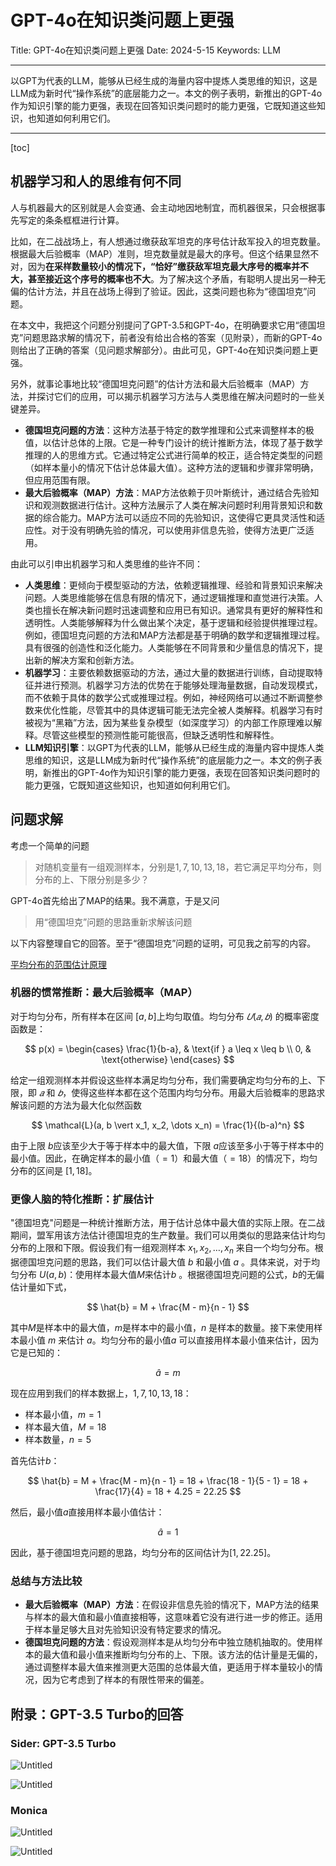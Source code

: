 # GPT-4o在知识类问题上更强

Title: GPT-4o在知识类问题上更强
Date: 2024-5-15
Keywords: LLM

---

以GPT为代表的LLM，能够从已经生成的海量内容中提炼人类思维的知识，这是LLM成为新时代“操作系统”的底层能力之一。本文的例子表明，新推出的GPT-4o作为知识引擎的能力更强，表现在回答知识类问题时的能力更强，它既知道这些知识，也知道如何利用它们。

---

[toc]

## 机器学习和人的思维有何不同

人与机器最大的区别就是人会变通、会主动地因地制宜，而机器很呆，只会根据事先写定的条条框框进行计算。

比如，在二战战场上，有人想通过缴获敌军坦克的序号估计敌军投入的坦克数量。根据最大后验概率（MAP）准则，坦克数量就是最大的序号。但这个结果显然不对，因为**在采样数量较小的情况下，“恰好”缴获敌军坦克最大序号的概率并不大，甚至接近这个序号的概率也不大**。为了解决这个矛盾，有聪明人提出另一种无偏的估计方法，并且在战场上得到了验证。因此，这类问题也称为“德国坦克”问题。

在本文中，我把这个问题分别提问了GPT-3.5和GPT-4o，在明确要求它用“德国坦克”问题思路求解的情况下，前者没有给出合格的答案（见附录），而新的GPT-4o则给出了正确的答案（见问题求解部分）。由此可见，GPT-4o在知识类问题上更强。

另外，就事论事地比较“德国坦克问题”的估计方法和最大后验概率（MAP）方法，并探讨它们的应用，可以揭示机器学习方法与人类思维在解决问题时的一些关键差异。

- **德国坦克问题的方法**：这种方法基于特定的数学推理和公式来调整样本的极值，以估计总体的上限。它是一种专门设计的统计推断方法，体现了基于数学推理的人的思维方式。它通过特定公式进行简单的校正，适合特定类型的问题（如样本量小的情况下估计总体最大值）。这种方法的逻辑和步骤非常明确，但应用范围有限。
- **最大后验概率（MAP）方法**：MAP方法依赖于贝叶斯统计，通过结合先验知识和观测数据进行估计。这种方法展示了人类在解决问题时利用背景知识和数据的综合能力。MAP方法可以适应不同的先验知识，这使得它更具灵活性和适应性。对于没有明确先验的情况，可以使用非信息先验，使得方法更广泛适用。

由此可以引申出机器学习和人类思维的些许不同：

- **人类思维**：更倾向于模型驱动的方法，依赖逻辑推理、经验和背景知识来解决问题。人类思维能够在信息有限的情况下，通过逻辑推理和直觉进行决策。人类也擅长在解决新问题时迅速调整和应用已有知识。通常具有更好的解释性和透明性。人类能够解释为什么做出某个决定，基于逻辑和经验提供推理过程。例如，德国坦克问题的方法和MAP方法都是基于明确的数学和逻辑推理过程。具有很强的创造性和泛化能力。人类能够在不同背景和少量信息的情况下，提出新的解决方案和创新方法。
- **机器学习**：主要依赖数据驱动的方法，通过大量的数据进行训练，自动提取特征并进行预测。机器学习方法的优势在于能够处理海量数据，自动发现模式，而不依赖于具体的数学公式或推理过程。例如，神经网络可以通过不断调整参数来优化性能，尽管其中的具体逻辑可能无法完全被人类解释。机器学习有时被视为“黑箱”方法，因为某些复杂模型（如深度学习）的内部工作原理难以解释。尽管这些模型的预测性能可能很高，但缺乏透明性和解释性。
- **LLM知识引擎**：以GPT为代表的LLM，能够从已经生成的海量内容中提炼人类思维的知识，这是LLM成为新时代“操作系统”的底层能力之一。本文的例子表明，新推出的GPT-4o作为知识引擎的能力更强，表现在回答知识类问题时的能力更强，它既知道这些知识，也知道如何利用它们。

## 问题求解

考虑一个简单的问题

> 对随机变量有一组观测样本，分别是$1,7,10,13,18$，若它满足平均分布，则分布的上、下限分别是多少？

GPT-4o首先给出了MAP的结果。我不满意，于是又问

> 用“德国坦克”问题的思路重新求解该问题

以下内容整理自它的回答。至于“德国坦克”问题的证明，可见我之前写的内容。

[平均分布的范围估计原理](https://mp.weixin.qq.com/s?__biz=MzkxNTI1MDc5NA==&mid=2247487277&idx=1&sn=5ade62c5a7cbcd765c08388c1b6857ba&chksm=c1634428f614cd3eeb1c6b6a8b989576211aabfe191ec68679d349fb2de87302b3f8b238e543#rd)

### 机器的惯常推断：最大后验概率（MAP）

对于均匀分布，所有样本在区间 $[a, b]$上均匀取值。均匀分布 $𝑈(𝑎,𝑏)$ 的概率密度函数是：

$$
p(x) = \begin{cases}
\frac{1}{b-a}, & \text{if } a \leq x \leq b \\
0, & \text{otherwise}
\end{cases}
$$

给定一组观测样本并假设这些样本满足均匀分布，我们需要确定均匀分布的上、下限，即 $𝑎$ 和  $𝑏$，使得这些样本都在这个范围内均匀分布。用最大后验概率的思路求解该问题的方法为最大化似然函数

$$
\mathcal{L}(a, b \vert x_1, x_2, \dots x_n) = \frac{1}{(b-a)^n}
$$

由于上限 $b$应该至少大于等于样本中的最大值，下限 $a$应该至多小于等于样本中的最小值。因此，在确定样本的最小值（$=1$）和最大值（$=18$）的情况下，均匀分布的区间是 $[1, 18]$。

### 更像人脑的特化推断：扩展估计

"德国坦克"问题是一种统计推断方法，用于估计总体中最大值的实际上限。在二战期间，盟军用该方法估计德国坦克的生产数量。我们可以用类似的思路来估计均匀分布的上限和下限。假设我们有一组观测样本 $x_1, x_2, \ldots, x_n$ 来自一个均匀分布。根据德国坦克问题的思路，我们可以估计最大值 $b$  和最小值 $a$ 。具体来说，对于均匀分布 $U(a, b)$：使用样本最大值$M$来估计$b$ 。根据德国坦克问题的公式，$b$的无偏估计量如下式，

$$
\hat{b} = M + \frac{M - m}{n - 1}
$$

其中$M$是样本中的最大值，$m$是样本中的最小值，$n$ 是样本的数量。接下来使用样本最小值 $m$ 来估计 $a$。均匀分布的最小值$a$ 可以直接用样本最小值来估计，因为它是已知的：

$$
\hat{a} = m
$$

现在应用到我们的样本数据上，$1, 7, 10, 13, 18$：

- 样本最小值，$m = 1$
- 样本最大值，$M = 18$
- 样本数量，$n = 5$

首先估计$b$：

$$
\hat{b} = M + \frac{M - m}{n - 1} = 18 + \frac{18 - 1}{5 - 1} = 18 + \frac{17}{4} = 18 + 4.25 = 22.25
$$

然后，最小值$a$直接用样本最小值估计：

$$
\hat{a} = 1
$$

因此，基于德国坦克问题的思路，均匀分布的区间估计为$[1, 22.25]$。

### 总结与方法比较

- **最大后验概率（MAP）方法**：在假设非信息先验的情况下，MAP方法的结果与样本的最大值和最小值直接相等，这意味着它没有进行进一步的修正。适用于样本量足够大且对先验知识没有特定要求的情况。
- **德国坦克问题的方法**：假设观测样本是从均匀分布中独立随机抽取的。使用样本的最大值和最小值来推断均匀分布的上、下限。该方法的估计量是无偏的，通过调整样本最大值来推测更大范围的总体最大值，更适用于样本量较小的情况，因为它考虑到了样本的有限性带来的偏差。

## 附录：GPT-3.5 Turbo的回答

### **Sider:** GPT-3.5 Turbo

![Untitled](GPT-4o%E5%9C%A8%E7%9F%A5%E8%AF%86%E7%B1%BB%E9%97%AE%E9%A2%98%E4%B8%8A%E6%9B%B4%E5%BC%BA%20a76b50a6c01a4422bbf05327abb1b77c/Untitled.png)

![Untitled](GPT-4o%E5%9C%A8%E7%9F%A5%E8%AF%86%E7%B1%BB%E9%97%AE%E9%A2%98%E4%B8%8A%E6%9B%B4%E5%BC%BA%20a76b50a6c01a4422bbf05327abb1b77c/Untitled%201.png)

### Monica

![Untitled](GPT-4o%E5%9C%A8%E7%9F%A5%E8%AF%86%E7%B1%BB%E9%97%AE%E9%A2%98%E4%B8%8A%E6%9B%B4%E5%BC%BA%20a76b50a6c01a4422bbf05327abb1b77c/Untitled%202.png)

![Untitled](GPT-4o%E5%9C%A8%E7%9F%A5%E8%AF%86%E7%B1%BB%E9%97%AE%E9%A2%98%E4%B8%8A%E6%9B%B4%E5%BC%BA%20a76b50a6c01a4422bbf05327abb1b77c/Untitled%203.png)
